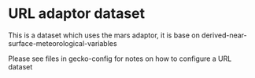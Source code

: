 # URL adaptor dataset

This is a dataset which uses the mars adaptor, it is base on derived-near-surface-meteorological-variables

Please see files in gecko-config for notes on how to configure a URL dataset